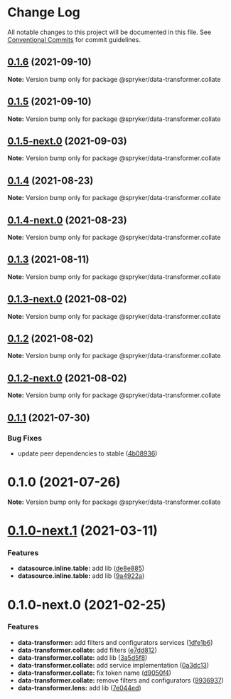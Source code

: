 # Change Log

All notable changes to this project will be documented in this file.
See [Conventional Commits](https://conventionalcommits.org) for commit guidelines.

## [0.1.6](https://github.com/spryker/ui-components/compare/@spryker/data-transformer.collate@0.1.5-next.0...@spryker/data-transformer.collate@0.1.6) (2021-09-10)

**Note:** Version bump only for package @spryker/data-transformer.collate





## [0.1.5](https://github.com/spryker/ui-components/compare/@spryker/data-transformer.collate@0.1.5-next.0...@spryker/data-transformer.collate@0.1.5) (2021-09-10)

**Note:** Version bump only for package @spryker/data-transformer.collate





## [0.1.5-next.0](https://github.com/spryker/ui-components/compare/@spryker/data-transformer.collate@0.1.4...@spryker/data-transformer.collate@0.1.5-next.0) (2021-09-03)

**Note:** Version bump only for package @spryker/data-transformer.collate





## [0.1.4](https://github.com/spryker/ui-components/compare/@spryker/data-transformer.collate@0.1.4-next.0...@spryker/data-transformer.collate@0.1.4) (2021-08-23)

**Note:** Version bump only for package @spryker/data-transformer.collate





## [0.1.4-next.0](https://github.com/spryker/ui-components/compare/@spryker/data-transformer.collate@0.1.3...@spryker/data-transformer.collate@0.1.4-next.0) (2021-08-23)

**Note:** Version bump only for package @spryker/data-transformer.collate





## [0.1.3](https://github.com/spryker/ui-components/compare/@spryker/data-transformer.collate@0.1.3-next.0...@spryker/data-transformer.collate@0.1.3) (2021-08-11)

**Note:** Version bump only for package @spryker/data-transformer.collate





## [0.1.3-next.0](https://github.com/spryker/ui-components/compare/@spryker/data-transformer.collate@0.1.2...@spryker/data-transformer.collate@0.1.3-next.0) (2021-08-02)

**Note:** Version bump only for package @spryker/data-transformer.collate





## [0.1.2](https://github.com/spryker/ui-components/compare/@spryker/data-transformer.collate@0.1.2-next.0...@spryker/data-transformer.collate@0.1.2) (2021-08-02)

**Note:** Version bump only for package @spryker/data-transformer.collate





## [0.1.2-next.0](https://github.com/spryker/ui-components/compare/@spryker/data-transformer.collate@0.1.1...@spryker/data-transformer.collate@0.1.2-next.0) (2021-08-02)

**Note:** Version bump only for package @spryker/data-transformer.collate





## [0.1.1](https://github.com/spryker/ui-components/compare/@spryker/data-transformer.collate@0.1.0...@spryker/data-transformer.collate@0.1.1) (2021-07-30)


### Bug Fixes

* update peer dependencies to stable ([4b08936](https://github.com/spryker/ui-components/commit/4b0893691360cf4bd66935aed24873266c98c4e4))





# 0.1.0 (2021-07-26)

**Note:** Version bump only for package @spryker/data-transformer.collate





# [0.1.0-next.1](https://github.com/spryker/ui-components/compare/@spryker/data-transformer.collate@0.1.0-next.0...@spryker/data-transformer.collate@0.1.0-next.1) (2021-03-11)


### Features

* **datasource.inline.table:** add lib ([de8e885](https://github.com/spryker/ui-components/commit/de8e8855e48958daed8515e388d76267f07ed59e))
* **datasource.inline.table:** add lib ([9a4922a](https://github.com/spryker/ui-components/commit/9a4922abf05f78ecd1f8a723773cd206c077db13))





# 0.1.0-next.0 (2021-02-25)


### Features

* **data-transformer:** add filters and configurators services ([1dfe1b6](https://github.com/spryker/ui-components/commit/1dfe1b6b8c84e5742bea658145c46eeca97b3915))
* **data-transformer.collate:** add filters ([e7dd812](https://github.com/spryker/ui-components/commit/e7dd81247ba953d38fc44109a45053c930ec9aa0))
* **data-transformer.collate:** add lib ([3a5d5f8](https://github.com/spryker/ui-components/commit/3a5d5f8fa11efbd8ef1f061ed8cdc48fb0bcbb95))
* **data-transformer.collate:** add service implementation ([0a3dc13](https://github.com/spryker/ui-components/commit/0a3dc13739c712c149645635d72154a64eb2f7ec))
* **data-transformer.collate:** fix token name ([d9050f4](https://github.com/spryker/ui-components/commit/d9050f4531c617cd8c8b64c1f4755f5bce82a45a))
* **data-transformer.collate:** remove filters and configurators ([9936937](https://github.com/spryker/ui-components/commit/99369375894d028e4b0364d5a9a77d5d420d11ba))
* **data-transformer.lens:** add lib ([7e044ed](https://github.com/spryker/ui-components/commit/7e044ed92fa7a35daca3c70529d0b77a33d2cd0c))
